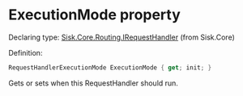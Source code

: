 <!--

Copyrights 2023 Sisk Framework - CypherPotato
Published under MIT license

!!! DO NOT EDIT THIS FILE !!!
This file was generated by a tool in the Sisk package. To edit the information in this documentation,
edit the XML documentation present in the Sisk source code.

-->


# ExecutionMode property

Declaring type: [Sisk.Core.Routing.IRequestHandler](/read?q=/contents/spec/Sisk.Core.Routing.IRequestHandler.md) (from Sisk.Core)


Definition:

```cs
RequestHandlerExecutionMode ExecutionMode { get; init; }
```

Gets or sets when this RequestHandler should run.

